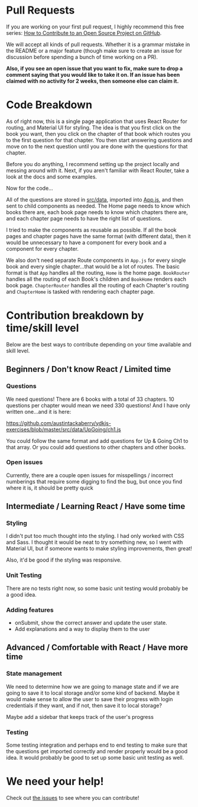 # Pull Requests

If you are working on your first pull request, I highly recommend this free series: [How to Contribute to an Open Source Project on GitHub](https://egghead.io/series/how-to-contribute-to-an-open-source-project-on-github).

We will accept all kinds of pull requests. Whether it is a grammar mistake in the README or a major feature (though make sure to create an issue for discussion before spending a bunch of time working on a PR).

**Also, if you see an open issue that you want to fix, make sure to drop a comment saying that you would like to take it on. If an issue has been claimed with no activity for 2 weeks, then someone else can claim it.**

# Code Breakdown

As of right now, this is a single page application that uses React Router for routing, and Material UI for styling. The idea is that you first click on the book you want, then you click on the chapter of that book which routes you to the first question for that chapter. You then start answering questions and move on to the next question until you are done with the questions for that chapter.

Before you do anything, I recommend setting up the project locally and messing around with it. Next, if you aren't familiar with React Router, take a look at the docs and some examples.

Now for the code...

All of the questions are stored in [src/data](src/data), imported into [App.js](src/App.js), and then sent to child components as needed. The Home page needs to know which books there are, each book page needs to know which chapters there are, and each chapter page needs to have the right list of questions.

I tried to make the components as reusable as possible. If all the book pages and chapter pages have the same format (with different data), then it would be unnecessary to have a component for every book and a component for every chapter.

We also don't need separate Route components in `App.js` for every single book and every single chapter...that would be a lot of routes. The basic format is that `App` handles all the routing, `Home` is the home page. `BookRouter` handles all the routing of each Book's children and `BookHome` renders each book page. `ChapterRouter` handles all the routing of each Chapter's routing and `ChapterHome` is tasked with rendering each chapter page.

# Contribution breakdown by time/skill level

Below are the best ways to contribute depending on your time available and skill level.

## Beginners / Don't know React / Limited time

### Questions

We need questions! There are 6 books with a total of 33 chapters. 10 questions per chapter would mean we need 330 questions! And I have only written one...and it is here:

https://github.com/austintackaberry/ydkjs-exercises/blob/master/src/data/UpGoing/ch1.js

You could follow the same format and add questions for Up & Going Ch1 to that array. Or you could add questions to other chapters and other books.

### Open issues

Currently, there are a couple open issues for misspellings / incorrect numberings that require some digging to find the bug, but once you find where it is, it should be pretty quick

## Intermediate / Learning React / Have some time

### Styling

I didn't put too much thought into the styling. I had only worked with CSS and Sass. I thought it would be neat to try something new, so I went with Material UI, but if someone wants to make styling improvements, then great!

Also, it'd be good if the styling was responsive.

### Unit Testing

There are no tests right now, so some basic unit testing would probably be a good idea.

### Adding features

* onSubmit, show the correct answer and update the user state.
* Add explanations and a way to display them to the user

## Advanced / Comfortable with React / Have more time

### State management

We need to determine how we are going to manage state and if we are going to save it to local storage and/or some kind of backend. Maybe it would make sense to allow the user to save their progress with login credentials if they want, and if not, then save it to local storage?

Maybe add a sidebar that keeps track of the user's progress

### Testing

Some testing integration and perhaps end to end testing to make sure that the questions get imported correctly and render properly would be a good idea. It would probably be good to set up some basic unit testing as well.

# We need your help!

Check out [the issues](https://github.com/austintackaberry/ydkjs-exercises/issues) to see where you can contribute!
